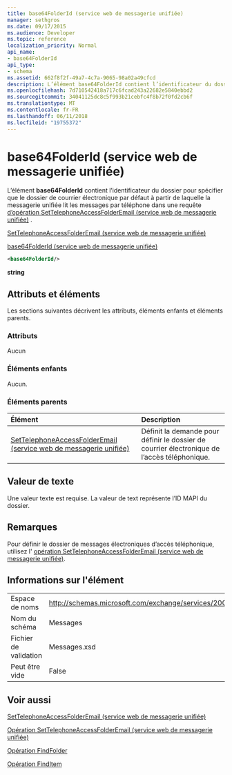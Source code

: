 ```yaml
---
title: base64FolderId (service web de messagerie unifiée)
manager: sethgros
ms.date: 09/17/2015
ms.audience: Developer
ms.topic: reference
localization_priority: Normal
api_name:
- base64FolderId
api_type:
- schema
ms.assetid: 662f8f2f-49a7-4c7a-9065-98a02a49cfcd
description: L’élément base64FolderId contient l’identificateur du dossier pour spécifier que le dossier de courrier électronique par défaut à partir de laquelle la messagerie unifiée lit les messages par téléphone dans une requête (service web de messagerie unifiée) d’opération SetTelephoneAccessFolderEmail.
ms.openlocfilehash: 7d710542418a717c6fcad243a22682e5840ebbd2
ms.sourcegitcommit: 34041125dc8c5f993b21cebfc4f8b72f0fd2cb6f
ms.translationtype: MT
ms.contentlocale: fr-FR
ms.lasthandoff: 06/11/2018
ms.locfileid: "19755372"
---
```

# <a name="base64folderid-um-web-service"></a>base64FolderId (service web de messagerie unifiée)

L’élément **base64FolderId** contient l’identificateur du dossier pour spécifier que le dossier de courrier électronique par défaut à partir de laquelle la messagerie unifiée lit les messages par téléphone dans une requête [d’opération SetTelephoneAccessFolderEmail (service web de messagerie unifiée)](settelephoneaccessfolderemail-operation-um-web-service.md) . 
  
[SetTelephoneAccessFolderEmail (service web de messagerie unifiée)](settelephoneaccessfolderemail-um-web-service.md)
  
[base64FolderId (service web de messagerie unifiée)](base64folderid-um-web-service.md)
  
```xml
<base64FolderId/>
```

 **string**
## <a name="attributes-and-elements"></a>Attributs et éléments

Les sections suivantes décrivent les attributs, éléments enfants et éléments parents.
  
### <a name="attributes"></a>Attributs

Aucun
  
### <a name="child-elements"></a>Éléments enfants

Aucun.
  
### <a name="parent-elements"></a>Éléments parents

|**Élément**|**Description**|
|:-----|:-----|
|[SetTelephoneAccessFolderEmail (service web de messagerie unifiée)](settelephoneaccessfolderemail-um-web-service.md) <br/> |Définit la demande pour définir le dossier de courrier électronique de l’accès téléphonique.  <br/> |
   
## <a name="text-value"></a>Valeur de texte

Une valeur texte est requise. La valeur de text représente l’ID MAPI du dossier.
  
## <a name="remarks"></a>Remarques

Pour définir le dossier de messages électroniques d’accès téléphonique, utilisez l' [opération SetTelephoneAccessFolderEmail (service web de messagerie unifiée)](settelephoneaccessfolderemail-operation-um-web-service.md).
  
## <a name="element-information"></a>Informations sur l'élément

|||
|:-----|:-----|
|Espace de noms  <br/> |http://schemas.microsoft.com/exchange/services/2006/messages  <br/> |
|Nom du schéma  <br/> |Messages  <br/> |
|Fichier de validation  <br/> |Messages.xsd  <br/> |
|Peut être vide  <br/> |False  <br/> |
   
## <a name="see-also"></a>Voir aussi



[SetTelephoneAccessFolderEmail (service web de messagerie unifiée)](settelephoneaccessfolderemail-um-web-service.md)
  
[Opération SetTelephoneAccessFolderEmail (service web de messagerie unifiée)](settelephoneaccessfolderemail-operation-um-web-service.md)
  
[Opération FindFolder](findfolder-operation.md)
  
[Opération FindItem](finditem-operation.md)

